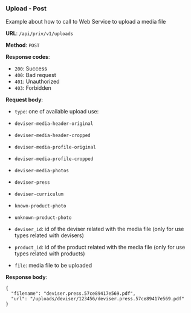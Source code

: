### Upload - Post

Example about how to call to Web Service to upload a media file

**URL**: `/api/priv/v1/uploads`

**Method**: `POST`

**Response codes**: 
* `200`: Success
* `400`: Bad request
* `401`: Unauthorized 
* `403`: Forbidden
  
**Request body**: 
* `type`: one of available upload use:
 * `deviser-media-header-original`
 * `deviser-media-header-cropped`
 * `deviser-media-profile-original`
 * `deviser-media-profile-cropped`
 * `deviser-media-photos`
 * `deviser-press`
 * `deviser-curriculum`
 * `known-product-photo`
 * `unknown-product-photo`
 
* `deviser_id`: id of the deviser related with the media file (only for use types related with devisers) 
* `product_id`: id of the product related with the media file (only for use types related with products)
* `file`: media file to be uploaded
 
**Response body**:
```
{
  "filename": "deviser.press.57ce89417e569.pdf",
  "url": "/uploads/deviser/123456/deviser.press.57ce89417e569.pdf"
}
```    